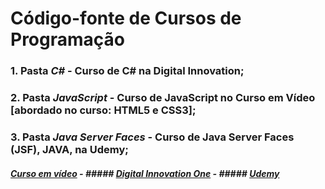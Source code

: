 # Código-fonte de Cursos de Programação
### 1. Pasta *C#* - Curso de C# na Digital Innovation;
### 2. Pasta *JavaScript* - Curso de JavaScript no Curso em Vídeo [abordado no curso: HTML5 e CSS3];
### 3. Pasta *Java Server Faces* - Curso de Java Server Faces (JSF), JAVA, na Udemy;


##### [Curso em vídeo](https://www.cursoemvideo.com) - ##### [Digital Innovation One](https://www.dio.me//) - ##### [Udemy](https://www.udemy.com/)
